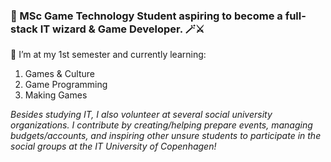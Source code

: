 ### 🫠 MSc Game Technology Student aspiring to become a full-stack IT wizard & Game Developer. 🪄⚔️

🌱 I’m at my 1st semester and currently learning:
1. Games & Culture
2. Game Programming 
3. Making Games

_Besides studying IT, I also volunteer at several social university organizations. I contribute by creating/helping prepare events, managing budgets/accounts, and inspiring other unsure students to participate in the social groups at the IT University of Copenhagen!_



<!--
**Nickromancer/Nickromancer** is a ✨ _special_ ✨ repository because its `README.md` (this file) appears on your GitHub profile.

Here are some ideas to get you started:

- 🔭 I’m currently working on ...
- 🌱 I’m currently learning ...
- 👯 I’m looking to collaborate on ...
- 🤔 I’m looking for help with ...
- 💬 Ask me about ...
- 📫 How to reach me: ...
- 😄 Pronouns: ...
- ⚡ Fun fact: ...
-->
